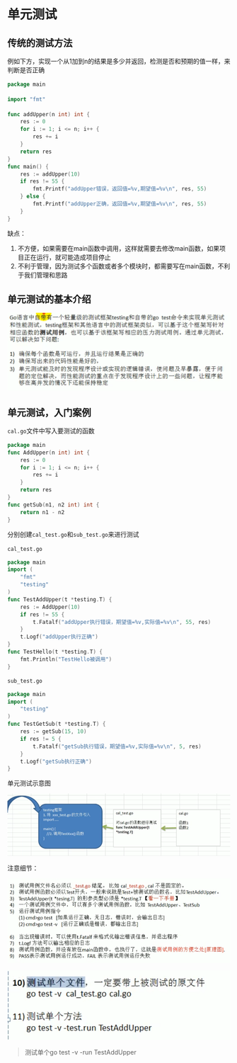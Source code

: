 # 单元测试

## 传统的测试方法

例如下方，实现一个从1加到n的结果是多少并返回，检测是否和预期的值一样，来判断是否正确

```go
package main

import "fmt"

func addUpper(n int) int {
	res := 0
	for i := 1; i <= n; i++ {
		res += i
	}
	return res
}
func main() {
	res := addUpper(10)
	if res != 55 {
		fmt.Printf("addUpper错误，返回值=%v,期望值=%v\n", res, 55)
	} else {
		fmt.Printf("addUpper正确，返回值=%v,期望值=%v\n", res, 55)
	}
}

```

缺点：

1. 不方便，如果需要在main函数中调用，这样就需要去修改main函数，如果项目正在运行，就可能造成项目停止
2. 不利于管理，因为测试多个函数或者多个模块时，都需要写在main函数，不利于我们管理和思路



## 单元测试的基本介绍

![image-20250731093830188](单元测试的引出.assets/image-20250731093830188.png)





## 单元测试，入门案例

`cal.go`文件中写入要测试的函数

```go
package main
func AddUpper(n int) int {
	res := 0
	for i := 1; i <= n; i++ {
		res += i
	}
	return res
}
func getSub(n1, n2 int) int {
	return n1 - n2
}
```

分别创建`cal_test.go`和`sub_test.go`来进行测试

`cal_test.go`

```go
package main
import (
	"fmt"
	"testing"
)
func TestAddUpper(t *testing.T) {
	res := AddUpper(10)
	if res != 55 {
		t.Fatalf("addUpper执行错误，期望值=%v,实际值=%v\n", 55, res)
	}
	t.Logf("addUpper执行正确")
}
func TestHello(t *testing.T) {
	fmt.Println("TestHello被调用")
}
```

`sub_test.go`

```go
package main
import (
	"testing"
)
func TestGetSub(t *testing.T) {
	res := getSub(15, 10)
	if res != 5 {
		t.Fatalf("getSub执行错误，期望值=%v,实际值=%v\n", 5, res)
	}
	t.Logf("getSub执行正确")
}
```

单元测试示意图

![image-20250731150118366](单元测试的引出.assets/image-20250731150118366.png)



注意细节：

![image-20250731150216316](单元测试的引出.assets/image-20250731150216316.png)

![image-20250731150837601](单元测试的引出.assets/image-20250731150837601.png)

> 测试单个go test -v -run TestAddUpper

